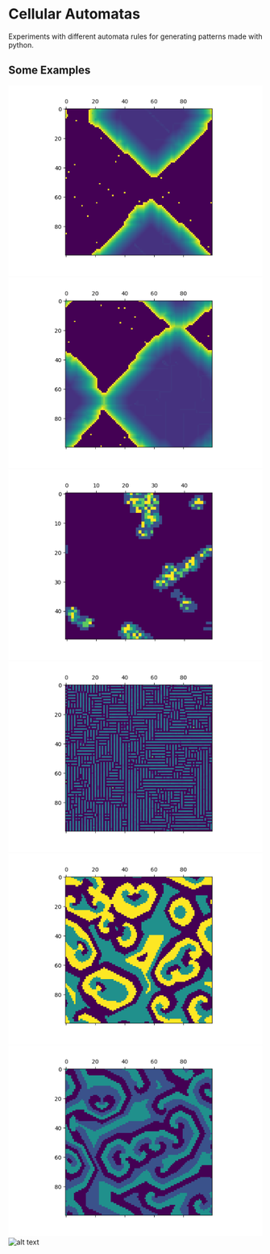 # Cellular Automatas
Experiments with different automata rules for generating patterns made with python.

## Some Examples
![alt text][example1]
![alt text][example2]
![alt text][example3]
![alt text][example4]
![alt text][example5]
![alt text][example6]
![alt text][example7]

[example1]: MEDIA/Figure_1-1.png "Example 1"
[example2]: MEDIA/Figure_1-2.png "Example 2"
[example3]: MEDIA/Figure_1-8.png "Example 3"
[example4]: MEDIA/Figure_1-4.png "Example 4"
[example5]: MEDIA/Figure_1-5.png "Example 5"
[example6]: MEDIA/rock_scissors_paper.png "Example 6"
[example7]: MEDIA/Figura_1-7.png "Example 7"
